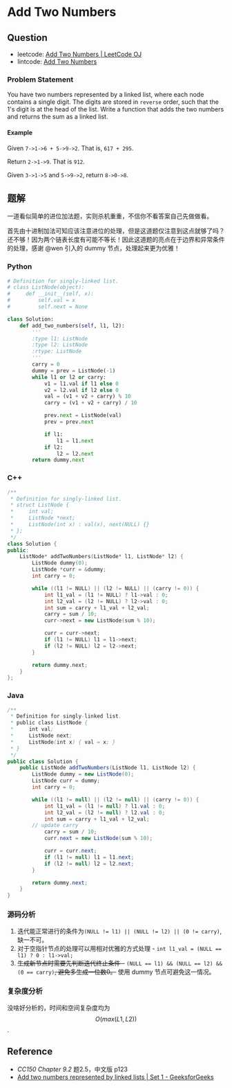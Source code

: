 # Add Two Numbers

## Question

* leetcode: [Add Two Numbers \| LeetCode OJ](https://leetcode.com/problems/add-two-numbers/)
* lintcode: [Add Two Numbers](http://www.lintcode.com/en/problem/add-two-numbers/)

### Problem Statement

You have two numbers represented by a linked list, where each node contains a single digit. The digits are stored in `reverse` order, such that the 1's digit is at the head of the list. Write a function that adds the two numbers and returns the sum as a linked list.

#### Example

Given `7->1->6 + 5->9->2`. That is, `617 + 295`.

Return `2->1->9`. That is `912`.

Given `3->1->5` and `5->9->2`, return `8->0->8`.

## 题解

一道看似简单的进位加法题，实则杀机重重，不信你不看答案自己先做做看。

首先由十进制加法可知应该注意进位的处理，但是这道题仅注意到这点就够了吗？还不够！因为两个链表长度有可能不等长！因此这道题的亮点在于边界和异常条件的处理，感谢 @wen 引入的 dummy 节点，处理起来更为优雅！

### Python

```python
# Definition for singly-linked list.
# class ListNode(object):
#     def __init__(self, x):
#         self.val = x
#         self.next = None

class Solution:
    def add_two_numbers(self, l1, l2):
        '''
        :type l1: ListNode
        :type l2: ListNode
        :rtype: ListNode
        '''
        carry = 0
        dummy = prev = ListNode(-1)
        while l1 or l2 or carry:
            v1 = l1.val if l1 else 0
            v2 = l2.val if l2 else 0
            val = (v1 + v2 + carry) % 10
            carry = (v1 + v2 + carry) / 10

            prev.next = ListNode(val)
            prev = prev.next

            if l1:
                l1 = l1.next
            if l2:
                l2 = l2.next
        return dummy.next
```

### C++

```cpp
/**
 * Definition for singly-linked list.
 * struct ListNode {
 *     int val;
 *     ListNode *next;
 *     ListNode(int x) : val(x), next(NULL) {}
 * };
 */
class Solution {
public:
    ListNode* addTwoNumbers(ListNode* l1, ListNode* l2) {
        ListNode dummy(0);
        ListNode *curr = &dummy;
        int carry = 0;

        while ((l1 != NULL) || (l2 != NULL) || (carry != 0)) {
            int l1_val = (l1 != NULL) ? l1->val : 0;
            int l2_val = (l2 != NULL) ? l2->val : 0;
            int sum = carry + l1_val + l2_val;
            carry = sum / 10;
            curr->next = new ListNode(sum % 10);

            curr = curr->next;
            if (l1 != NULL) l1 = l1->next;
            if (l2 != NULL) l2 = l2->next;
        }

        return dummy.next;
    }
};
```

### Java

```java
/**
 * Definition for singly-linked list.
 * public class ListNode {
 *     int val;
 *     ListNode next;
 *     ListNode(int x) { val = x; }
 * }
 */
public class Solution {
    public ListNode addTwoNumbers(ListNode l1, ListNode l2) {
        ListNode dummy = new ListNode(0);
        ListNode curr = dummy;
        int carry = 0;

        while ((l1 != null) || (l2 != null) || (carry != 0)) {
            int l1_val = (l1 != null) ? l1.val : 0;
            int l2_val = (l2 != null) ? l2.val : 0;
            int sum = carry + l1_val + l2_val;
        // update carry
            carry = sum / 10;
            curr.next = new ListNode(sum % 10);

            curr = curr.next;
            if (l1 != null) l1 = l1.next;
            if (l2 != null) l2 = l2.next;
        }

        return dummy.next;
    }
}
```

### 源码分析

1. 迭代能正常进行的条件为`(NULL != l1) || (NULL != l2) || (0 != carry)`, 缺一不可。
2. 对于空指针节点的处理可以用相对优雅的方式处理 - `int l1_val = (NULL == l1) ? 0 : l1->val;`
3. ~~生成新节点时需要先判断迭代终止条件 -~~ `(NULL == l1) && (NULL == l2) && (0 == carry)`~~, 避免多生成一位数0。~~ 使用 dummy 节点可避免这一情况。

### 复杂度分析

没啥好分析的，时间和空间复杂度均为 $$O(max(L1, L2))$$.

## Reference

* _CC150 Chapter 9.2_ 题2.5，中文版 p123
* [Add two numbers represented by linked lists \| Set 1 - GeeksforGeeks](http://www.geeksforgeeks.org/add-two-numbers-represented-by-linked-lists/)

